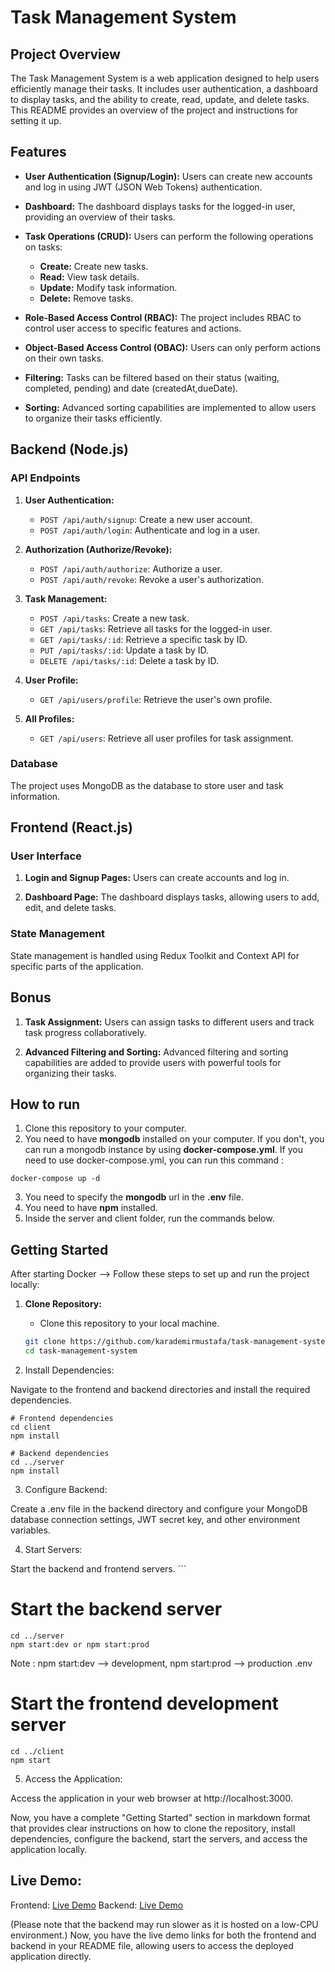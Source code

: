 # Task Management System

## Project Overview

The Task Management System is a web application designed to help users efficiently manage their tasks. It includes user authentication, a dashboard to display tasks, and the ability to create, read, update, and delete tasks. This README provides an overview of the project and instructions for setting it up.

## Features

- **User Authentication (Signup/Login):** Users can create new accounts and log in using JWT (JSON Web Tokens) authentication.

- **Dashboard:** The dashboard displays tasks for the logged-in user, providing an overview of their tasks.

- **Task Operations (CRUD):** Users can perform the following operations on tasks:
  - **Create:** Create new tasks.
  - **Read:** View task details.
  - **Update:** Modify task information.
  - **Delete:** Remove tasks.

- **Role-Based Access Control (RBAC):** The project includes RBAC to control user access to specific features and actions.

- **Object-Based Access Control (OBAC):** Users can only perform actions on their own tasks.

- **Filtering:** Tasks can be filtered based on their status (waiting, completed, pending) and date (createdAt,dueDate).

- **Sorting:** Advanced sorting capabilities are implemented to allow users to organize their tasks efficiently.

## Backend  (Node.js)

### API Endpoints

1. **User Authentication:**
   - `POST /api/auth/signup`: Create a new user account.
   - `POST /api/auth/login`: Authenticate and log in a user.

2. **Authorization (Authorize/Revoke):**
   - `POST /api/auth/authorize`: Authorize a user.
   - `POST /api/auth/revoke`: Revoke a user's authorization.

3. **Task Management:**
   - `POST /api/tasks`: Create a new task.
   - `GET /api/tasks`: Retrieve all tasks for the logged-in user.
   - `GET /api/tasks/:id`: Retrieve a specific task by ID.
   - `PUT /api/tasks/:id`: Update a task by ID.
   - `DELETE /api/tasks/:id`: Delete a task by ID.
4. **User Profile:**
   - `GET /api/users/profile`: Retrieve the user's own profile.

5. **All Profiles:**
   - `GET /api/users`: Retrieve all user profiles for task assignment.

### Database

The project uses MongoDB as the database to store user and task information.


## Frontend  (React.js)

### User Interface

1. **Login and Signup Pages:** Users can create accounts and log in.

2. **Dashboard Page:** The dashboard displays tasks, allowing users to add, edit, and delete tasks.

### State Management

State management is handled using Redux Toolkit and Context API for specific parts of the application.

## Bonus 

1. **Task Assignment:** Users can assign tasks to different users and track task progress collaboratively.

2. **Advanced Filtering and Sorting:** Advanced filtering and sorting capabilities are added to provide users with powerful tools for organizing their tasks.


## How to run
1. Clone this repository to your computer.
2. You need to have **mongodb** installed on your computer. If you don't, you can run a mongodb instance by using **docker-compose.yml**. 
If you need to use docker-compose.yml, you can run this command :
```
docker-compose up -d
```
3. You need to specify the **mongodb** url in the **.env** file.
4. You need to have **npm** installed. 
5. Inside the server and client folder, run the commands below.
   
## Getting Started
After starting Docker -->
Follow these steps to set up and run the project locally:

1. **Clone Repository:**
   - Clone this repository to your local machine.

   ```bash
   git clone https://github.com/karademirmustafa/task-management-system.git
   cd task-management-system
   ```
2. Install Dependencies:

Navigate to the frontend and backend directories and install the required dependencies.


    
    # Frontend dependencies
    cd client
    npm install

    # Backend dependencies
    cd ../server
    npm install
    
3. Configure Backend:

Create a .env file in the backend directory and configure your MongoDB database connection settings, JWT secret key, and other environment variables.

4. Start Servers:

Start the backend and frontend servers.
    ```
# Start the backend server
    cd ../server
    npm start:dev or npm start:prod
    
Note : npm start:dev --> development, npm start:prod --> production  .env

# Start the frontend development server
    cd ../client
    npm start
    

5. Access the Application:

Access the application in your web browser at http://localhost:3000.

Now, you have a complete "Getting Started" section in markdown format that provides clear instructions on how to clone the repository, install dependencies, configure the backend, start the servers, and access the application locally.

## Live Demo:

Frontend: [Live Demo](https://task-management-system-gamma.vercel.app)
Backend: [Live Demo](https://task-management-system-api.onrender.com)


(Please note that the backend may run slower as it is hosted on a low-CPU environment.)
Now, you have the live demo links for both the frontend and backend in your README file, allowing users to access the deployed application directly.


   
